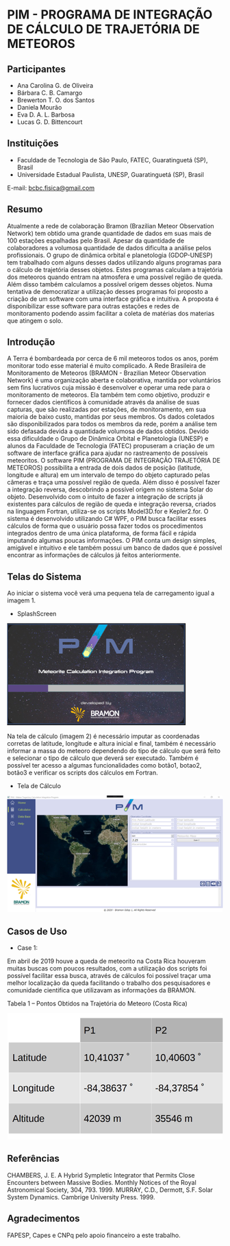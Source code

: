 # PIM - PROGRAMA DE INTEGRAÇÃO DE CÁLCULO DE TRAJETÓRIA DE METEOROS

## Participantes

- Ana Carolina G. de Oliveira
- Bárbara C. B. Camargo
- Brewerton T. O. dos Santos
- Daniela Mourão
- Eva D. A. L. Barbosa
- Lucas G. D. Bittencourt

## Instituições

- Faculdade de Tecnologia de São Paulo, FATEC, Guaratinguetá (SP), Brasil
- Universidade Estadual Paulista, UNESP, Guaratinguetá (SP), Brasil

E-mail: bcbc.fisica@gmail.com

## Resumo

Atualmente a rede de colaboração Bramon (Brazilian Meteor Observation Network) tem obtido uma grande quantidade de dados em suas mais de 100 estações espalhadas pelo Brasil. Apesar da quantidade de colaboradores a volumosa quantidade de dados dificulta a análise pelos profissionais. O grupo de dinâmica orbital e planetologia (GDOP-UNESP) tem trabalhado com alguns desses dados utilizando alguns programas para o cálculo de trajetória desses objetos. Estes programas calculam a trajetória dos meteoros quando entram na atmosfera e uma possível região de queda. Além disso também calculamos a possível origem desses objetos. Numa tentativa de democratizar a utilização desses programas foi proposto a criação de um software com uma interface gráfica e intuitiva. A proposta é disponibilizar esse software para outras estações e redes de monitoramento podendo assim facilitar a coleta de matérias dos materias que atingem o solo.

## Introdução

A Terra é bombardeada por cerca de 6 mil meteoros todos os anos, porém monitorar todo esse material é muito complicado. A Rede Brasileira de Monitoramento de Meteoros (BRAMON - Brazilian Meteor Observation Network) é uma organização aberta e colaborativa, mantida por voluntários sem fins lucrativos cuja missão é desenvolver e operar uma rede para o monitoramento de meteoros. Ela também tem como objetivo, produzir e fornecer dados científicos à comunidade através da análise de suas capturas, que são realizadas por estações, de monitoramento, em sua maioria de baixo custo, mantidas por seus membros.
Os dados coletados são disponibilizados para todos os membros da rede, porém a análise tem sido defasada devida a quantidade volumosa de dados obtidos. Devido essa dificuldade o Grupo de Dinâmica Orbital e Planetologia (UNESP) e alunos da Faculdade de Tecnologia (FATEC) propuseram a criação de um software de interface gráfica para ajudar no rastreamento de possíveis meteoritos.
O software PIM (PROGRAMA DE INTEGRAÇÃO TRAJETÓRIA DE METEOROS) possibilita a entrada de dois dados de posição (latitude, longitude e altura) em um intervalo de tempo do objeto capturado pelas câmeras e traça uma possível região de queda. Além disso é possível fazer a integração reversa, descobrindo a possível origem no sistema Solar do objeto.
Desenvolvido com o intuito de fazer a integração de scripts já existentes para cálculos de região de queda e integração reversa, criados na linguagem Fortran, utiliza-se os scripts Model3D.for e Kepler2.for.
O sistema é desenvolvido utilizando C# WPF, o PIM busca facilitar esses cálculos de forma que o usuário possa fazer todos os procedimentos integrados dentro de uma única plataforma, de forma fácil e rápida imputando algumas poucas informações. O PIM conta um design simples, amigável e intuitivo e ele também possui um banco de dados que é possível encontrar as informações de cálculos já feitos anteriormente.

## Telas do Sistema

Ao iniciar o sistema você verá uma pequena tela de carregamento igual a imagem 1.

- SplashScreen

![SplashScreen](images/splashscreen.png)

Na tela de cálculo (imagem 2) é necessário imputar as coordenadas corretas de latitude, longitude e altura inicial e final, também é necessário informar a massa do meteoro dependendo do tipo de cálculo que será feito e selecionar o tipo de cálculo que deverá ser executado. Também é possível ter acesso a algumas funcionalidades como botão1, botao2, botão3 e verificar os scripts dos cálculos em Fortran.

- Tela de Cálculo

![CalculatorForm](images/calculatorform.png)

## Casos de Uso

- Case 1:

Em abril de 2019 houve a queda de meteorito na Costa Rica houveram muitas buscas com poucos resultados, com a utilização dos scripts foi possível facilitar essa busca, através de cálculos foi possível traçar uma melhor localização da queda facilitando o trabalho dos pesquisadores e comunidade cientifica que utilizavam as informações da BRAMON.

Tabela 1 – Pontos Obtidos na Trajetória do Meteoro (Costa Rica)

![table](images/table.png)

## Referências

CHAMBERS, J. E. A Hybrid Sympletic Integrator that Permits Close Encounters between
Massive Bodies. Monthly Notices of the Royal Astronomical Society, 304, 793. 1999.
MURRAY, C.D., Dermott, S.F. Solar System Dynamics. Cambrige University Press. 1999.

## Agradecimentos

FAPESP, Capes e CNPq pelo apoio financeiro a este trabalho.

